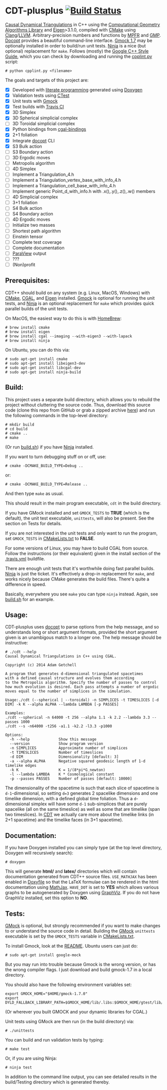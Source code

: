 CDT-plusplus [![Build Status](https://travis-ci.org/acgetchell/CDT-plusplus.png?branch=master)](https://travis-ci.org/acgetchell/CDT-plusplus)
============

[Causal Dynamical Triangulations][1] in C++ using the
[Computational Geometry Algorithms Library][2] and [Eigen][25]>3.1.0, compiled
with [CMake][3] using [Clang][4]/[LLVM][5].
Arbitrary-precision numbers and functions by [MPFR][29] and [GMP][30].
[Docopt][19] provides a beautiful command-line interface.
[Gmock 1.7][6] may be optionally installed in order to build/run unit tests.
[Ninja][18] is a nice (but optional) replacement for `make`.
Follows (mostly) the [Google C++ Style Guide][7], which
you can check by downloading and running the [cpplint.py][8] script:

~~~
# python cpplint.py <filename>
~~~

The goals and targets of this project are:

- [x] Developed with [literate programming][12] generated using [Doxygen][13]
- [x] Validation tests using [CTest][10]
- [x] Unit tests with [Gmock][6]
- [x] Test builds with [Travis CI][11]
- [x] 3D Simplex
- [x] 3D Spherical simplicial complex
- [ ] 3D Toroidal simplicial complex
- [x] Python bindings from [cgal-bindings][9]
- [x] 2+1 foliation
- [x] Integrate [docopt][19] CLI
- [x] S3 Bulk action
- [ ] S3 Boundary action
- [ ] 3D Ergodic moves
- [ ] Metropolis algorithm
- [ ] 4D Simplex
- [ ] Implement a Triangulation_4.h
- [ ] Implement a Triangulation_vertex_base_with_info_4.h
- [ ] Implement a Triangulation_cell_base_with_info_4.h
- [ ] Implement generic Point_d_with_info.h with .x(),.y(),.z(),.w() members
- [ ] 4D Simplicial complex
- [ ] 3+1 foliation
- [ ] S4 Bulk action
- [ ] S4 Boundary action
- [ ] 4D Ergodic moves
- [ ] Initialize two masses
- [ ] Shortest path algorithm
- [ ] Einstein tensor
- [ ] Complete test coverage
- [ ] Complete documentation
- [ ] [ParaView][31] output
- [ ] ???
- [ ] (Non)profit

Prerequisites:
------

CDT++ should build on any system (e.g. Linux, MacOS, Windows) with
[CMake][14], [CGAL][15], and [Eigen][25] installed. [Gmock][6] is optional
for running the unit tests, and [Ninja][18] is an optional replacement for
`make` which provides quick parallel builds of the unit tests.

On MacOS, the easiest way to do this is with [HomeBrew][16]:

~~~
# brew install cmake
# brew install eigen
# brew install cgal --imaging --with-eigen3 --with-lapack
# brew install ninja
~~~

On Ubuntu, you can do this via:
~~~
# sudo apt-get install cmake
# sudo apt-get install libeigen3-dev
# sudo apt-get install libcgal-dev
# sudo apt-get install ninja-build
~~~

Build:
------
This project uses a separate build directory, which allows you to rebuild the
project without cluttering the source code. Thus, download this source code
(clone this repo from GitHub or grab a zipped archive [here][17]) and run the
following commands in the top-level directory:

~~~
# mkdir build
# cd build
# cmake ..
# make
~~~

(Or run [build.sh][27]) if you have [Ninja][18] installed.

If you want to turn debugging stuff on or off, use:

~~~
# cmake -DCMAKE_BUILD_TYPE=Debug ..
~~~

or:

~~~
# cmake -DCMAKE_BUILD_TYPE=Release ..
~~~

And then type `make` as usual.

This should result in the main program executable, `cdt` in the build directory.

If you have GMock installed and set `GMOCK_TESTS` to **TRUE** (which is the
default), the unit test executable, `unittests`, will also be present. See the
section on Tests for details.

If you are not interested in the unit tests and only want to run the program,
set `GMOCK_TESTS` in [CMakeLists.txt][28] to **FALSE**.

For some versions of Linux, you may have to build CGAL from source.
Follow the instructions (or their equivalent) given in the install section
of the [.travis.yml](https://github.com/acgetchell/CDT-plusplus/blob/master/.travis.yml) buildfile.

There are enough unit tests that it's worthwhile doing fast parallel builds.
[Ninja][18] is just the ticket. It's effectively a drop-in replacement for
`make`, and works nicely because CMake generates the build files.
There's quite a difference in speed.

Basically, everywhere you see `make` you can type `ninja` instead. Again, see
[build.sh][27] for an example.

Usage:
------
CDT-plusplus uses [docopt][19] to parse options from the help message, and so
understands long or short argument formats, provided the short argument given
is an unambigous match to a longer one. The help message should be instructive:

~~~
# ./cdt --help
Causal Dynamical Triangulations in C++ using CGAL.

Copyright (c) 2014 Adam Getchell

A program that generates d-dimensional triangulated spacetimes
with a defined causal structure and evolves them according
to the Metropolis algorithm. Specify the number of passes to control
how much evolution is desired. Each pass attempts a number of ergodic
moves equal to the number of simplices in the simulation.

Usage:./cdt (--spherical | --toroidal) -n SIMPLICES -t TIMESLICES [-d DIM] -k K --alpha ALPHA --lambda LAMBDA [-p PASSES]

Examples:
./cdt --spherical -n 64000 -t 256 --alpha 1.1 -k 2.2 --lambda 3.3 --passes 1000
./cdt --s -n64000 -t256 -a1.1 -k2.2 -l3.3 -p1000

Options:
  -h --help             Show this message
  --version             Show program version
  -n SIMPLICES          Approximate number of simplices
  -t TIMESLICES         Number of timeslices
  -d DIM                Dimensionality [default: 3]
  -a --alpha ALPHA      Negative squared geodesic length of 1-d timelike edges
  -k K                  K = 1/(8*pi*G_newton)
  -l --lambda LAMBDA    K * Cosmological constant
  -p --passes PASSES    Number of passes [default: 10000]
~~~

The dimensionality of the spacetime is such that each slice of spacetime is
`d-1`-dimensional, so setting `d=3` generates 2 spacelike dimensions and one
timelike dimension, with a defined global time foliation. Thus a
`d`-dimensional simplex will have some `d-1` sub-simplices that are purely
spacelike (all on the same timeslice) as well as some that are timelike
(span two timeslices). In [CDT][1] we actually care more about the timelike
links (in 2+1 spacetime) and the timelike faces (in 3+1 spacetime).

Documentation:
--------------

If you have Doxygen installed you can simply type (at the top level directory,
Doxygen will recursively search):

~~~
# doxygen
~~~

This will generate **html/** and **latex/** directories which will contain
documentation generated from CDT++ source files. `USE_MATHJAX` has been enabled
in [Doxyfile](https://github.com/acgetchell/CDT-plusplus/blob/master/Doxyfile)
so that the LaTeX formulae can be rendered in the html documentation using
[MathJax][20]. `HAVE_DOT` is set to **YES** which allows various graphs to be
autogenerated by Doxygen using [GraphViz][21]. If you do not have GraphViz
installed, set this option to **NO**.

Tests:
-----------
[GMock][6] is optional, but strongly recommended if you want to make changes to
or understand the source code in detail. Building the [GMock][6] `unittests`
executable is set by the `GMOCK_TESTS` variable in [CMakeLists.txt][28].

To install Gmock, look at the [README][24]. Ubuntu users can just do:

~~~
# sudo apt-get install google-mock
~~~

But you may run into trouble because Gmock is the wrong version, or has the
wrong compiler flags. I just download and build gmock-1.7 in a local directory.

You should also have the following environment variables set:

~~~
export GMOCK_HOME="$HOME/gmock-1.7.0"
export DYLD_FALLBACK_LIBRARY_PATH=$GMOCK_HOME/lib/.libs:$GMOCK_HOME/gtest/lib/.libs:/usr/local/lib:$DYLD_FALLBACK_LIBRARY_PATH
~~~
(Or wherever you built GMOCK and your dynamic libraries for CGAL.)


Unit tests using GMock are then run (in the build directory) via:

~~~
# ./unittests
~~~

You can build and run validation tests by typing:

~~~
# make test
~~~

Or, if you are using Ninja:

~~~
# ninja test
~~~

In addition to the command line output, you can see detailed results in the
build/Testing directory which is generated thereby.

[1]: http://arxiv.org/abs/hep-th/0105267
[2]: http://www.cgal.org
[3]: http://www.cmake.org
[4]: http://clang.llvm.org
[5]: http://llvm.org
[6]: https://code.google.com/p/googlemock/
[7]: http://google-styleguide.googlecode.com/svn/trunk/cppguide.xml
[8]: http://google-styleguide.googlecode.com/svn/trunk/cpplint/cpplint.py
[9]: https://code.google.com/p/cgal-bindings/]
[10]: http://cmake.org/Wiki/CMake/Testing_With_CTest
[11]: http://about.travis-ci.org/docs/user/getting-started/
[12]: http://www.literateprogramming.com
[13]: http://www.doxygen.org
[14]: http://www.cmake.org/cmake/help/install.html
[15]: http://www.cgal.org/Manual/latest/doc_html/installation_manual/Chapter_installation_manual.html
[16]: http://brew.sh
[17]: https://github.com/acgetchell/CDT-plusplus/archive/master.zip
[18]: https://martine.github.io/ninja/
[19]: https://github.com/docopt/docopt.cpp
[20]: http://www.mathjax.org
[21]: http://www.graphviz.org
[22]: http://scipher.wordpress.com/2010/05/10/setting-your-pythonpath-environment-variable-linuxunixosx/
[23]: http://www.swig.org
[24]: https://code.google.com/p/googlemock/source/browse/trunk/README
[25]: http://eigen.tuxfamily.org/index.php?title=Main_Page
[26]: http://public.kitware.com/pipermail/cmake-developers/2011-November/002490.html
[27]: https://github.com/acgetchell/CDT-plusplus/blob/master/build.sh
[28]: https://github.com/acgetchell/CDT-plusplus/blob/master/CMakeLists.txt
[29]: http://www.mpfr.org
[30]: https://gmplib.org
[31]: http://www.paraview.org
